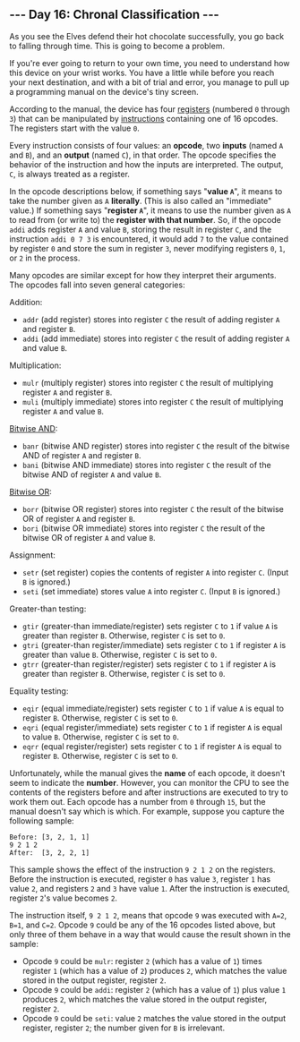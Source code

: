 <article class="day-desc"><h2>--- Day 16: Chronal Classification ---</h2><p>As you see the Elves defend their hot chocolate successfully, you go back to falling through time. This is going to become a problem.</p>
<p>If you're ever going to return to your own time, you need to understand how this device on your wrist works. You have a little while before you reach your next destination, and with a bit of trial and error, you manage to pull up a programming manual on the device's tiny screen.</p>
<p>According to the manual, the device has four <a href="https://en.wikipedia.org/wiki/Hardware_register">registers</a> (numbered <code>0</code> through <code>3</code>) that can be manipulated by <a href="https://en.wikipedia.org/wiki/Instruction_set_architecture#Instructions">instructions</a> containing one of 16 opcodes. The registers start with the value <code>0</code>.</p>
<p>Every instruction consists of four values: an <b>opcode</b>, two <b>inputs</b> (named <code>A</code> and <code>B</code>), and an <b>output</b> (named <code>C</code>), in that order. The opcode specifies the behavior of the instruction and how the inputs are interpreted. The output, <code>C</code>, is always treated as a register.</p>
<p>In the opcode descriptions below, if something says "<b>value <code>A</code></b>", it means to take the number given as <code>A</code> <b>literally</b>. (This is also called an "immediate" value.) If something says "<b>register <code>A</code></b>", it means to use the number given as <code>A</code> to read from (or write to) the <b>register with that number</b>. So, if the opcode <code>addi</code> adds register <code>A</code> and value <code>B</code>, storing the result in register <code>C</code>, and the instruction <code>addi 0 7 3</code> is encountered, it would add <code>7</code> to the value contained by register <code>0</code> and store the sum in register <code>3</code>, never modifying registers <code>0</code>, <code>1</code>, or <code>2</code> in the process.</p>
<p>Many opcodes are similar except for how they interpret their arguments. The opcodes fall into seven general categories:</p>
<p>Addition:</p>
<ul>
<li><code>addr</code> (add register) stores into register <code>C</code> the result of adding register <code>A</code> and register <code>B</code>.</li>
<li><code>addi</code> (add immediate) stores into register <code>C</code> the result of adding register <code>A</code> and value <code>B</code>.</li>
</ul>
<p>Multiplication:</p>
<ul>
<li><code>mulr</code> (multiply register) stores into register <code>C</code> the result of multiplying register <code>A</code> and register <code>B</code>.</li>
<li><code>muli</code> (multiply immediate) stores into register <code>C</code> the result of multiplying register <code>A</code> and value <code>B</code>.</li>
</ul>
<p><a href="https://en.wikipedia.org/wiki/Bitwise_AND">Bitwise AND</a>:</p>
<ul>
<li><code>banr</code> (bitwise AND register) stores into register <code>C</code> the result of the bitwise AND of register <code>A</code> and register <code>B</code>.</li>
<li><code>bani</code> (bitwise AND immediate) stores into register <code>C</code> the result of the bitwise AND of register <code>A</code> and value <code>B</code>.</li>
</ul>
<p><a href="https://en.wikipedia.org/wiki/Bitwise_OR">Bitwise OR</a>:</p>
<ul>
<li><code>borr</code> (bitwise OR register) stores into register <code>C</code> the result of the bitwise OR of register <code>A</code> and register <code>B</code>.</li>
<li><code>bori</code> (bitwise OR immediate) stores into register <code>C</code> the result of the bitwise OR of register <code>A</code> and value <code>B</code>.</li>
</ul>
<p>Assignment:</p>
<ul>
<li><code>setr</code> (set register) copies the contents of register <code>A</code> into register <code>C</code>. (Input <code>B</code> is ignored.)</li>
<li><code>seti</code> (set immediate) stores value <code>A</code> into register <code>C</code>. (Input <code>B</code> is ignored.)</li>
</ul>
<p>Greater-than testing:</p>
<ul>
<li><code>gtir</code> (greater-than immediate/register) sets register <code>C</code> to <code>1</code> if value <code>A</code> is greater than register <code>B</code>. Otherwise, register <code>C</code> is set to <code>0</code>.</li>
<li><code>gtri</code> (greater-than register/immediate) sets register <code>C</code> to <code>1</code> if register <code>A</code> is greater than value <code>B</code>. Otherwise, register <code>C</code> is set to <code>0</code>.</li>
<li><code>gtrr</code> (greater-than register/register) sets register <code>C</code> to <code>1</code> if register <code>A</code> is greater than register <code>B</code>. Otherwise, register <code>C</code> is set to <code>0</code>.</li>
</ul>
<p>Equality testing:</p>
<ul>
<li><code>eqir</code> (equal immediate/register) sets register <code>C</code> to <code>1</code> if value <code>A</code> is equal to register <code>B</code>. Otherwise, register <code>C</code> is set to <code>0</code>.</li>
<li><code>eqri</code> (equal register/immediate) sets register <code>C</code> to <code>1</code> if register <code>A</code> is equal to value <code>B</code>. Otherwise, register <code>C</code> is set to <code>0</code>.</li>
<li><code>eqrr</code> (equal register/register) sets register <code>C</code> to <code>1</code> if register <code>A</code> is equal to register <code>B</code>. Otherwise, register <code>C</code> is set to <code>0</code>.</li>
</ul>
<p>Unfortunately, while the manual gives the <b>name</b> of each opcode, it doesn't seem to indicate the <b>number</b>. However, you can monitor the CPU to see the contents of the registers before and after instructions are executed to try to work them out.  Each opcode has a number from <code>0</code> through <code>15</code>, but the manual doesn't say which is which. For example, suppose you capture the following sample:</p>
<pre><code>Before: [3, 2, 1, 1]
9 2 1 2
After:  [3, 2, 2, 1]
</code></pre>
<p>This sample shows the effect of the instruction <code>9 2 1 2</code> on the registers. Before the instruction is executed, register <code>0</code> has value <code>3</code>, register <code>1</code> has value <code>2</code>, and registers <code>2</code> and <code>3</code> have value <code>1</code>. After the instruction is executed, register <code>2</code>'s value becomes <code>2</code>.</p>
<p>The instruction itself, <code>9 2 1 2</code>, means that opcode <code>9</code> was executed with <code>A=2</code>, <code>B=1</code>, and <code>C=2</code>. Opcode <code>9</code> could be any of the 16 opcodes listed above, but only three of them behave in a way that would cause the result shown in the sample:</p>
<ul>
<li>Opcode <code>9</code> could be <code>mulr</code>: register <code>2</code> (which has a value of <code>1</code>) times register <code>1</code> (which has a value of <code>2</code>) produces <code>2</code>, which matches the value stored in the output register, register <code>2</code>.</li>
<li>Opcode <code>9</code> could be <code>addi</code>: register <code>2</code> (which has a value of <code>1</code>) plus value <code>1</code> produces <code>2</code>, which matches the value stored in the output register, register <code>2</code>.</li>
<li>Opcode <code>9</code> could be <code>seti</code>: value <code>2</code> matches the value stored in the output register, register <code>2</code>; the number given for <code>B</code> is irrelevant.</li>
</ul>



</article>

<form method="post" action="16/answer"><input type="hidden" name="level" value="1"></form>